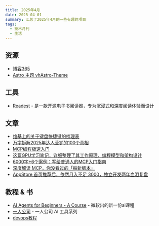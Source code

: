 ```yaml
---
title: 2025年4月
date: 2025-04-01
summary: 汇总了2025年4月的一些有趣的项目
tags:
  - 技术月刊
  - 生活
---
```

## 资源
- [博客365](https://zgcrsd6xvj.feishu.cn/docx/IoOZdVNHXohjohxDiAkccq6Vnie)
- [Astro 主题 vhAstro-Theme](https://github.com/uxiaohan/vhAstro-Theme?tab=readme-ov-file)

## 工具
- [Readest](https://github.com/readest/readest) - 是一款开源电子书阅读器，专为沉浸式和深度阅读体验而设计

## 文章
- [维基上的关于键盘快捷键的梳理表](https://en.wikipedia.org/wiki/Table_of_keyboard_shortcuts)
- [万字拆解2025年达人营销的100个真相](https://www.woshipm.com/marketing/6189186.html)
- [MCP编程极速入门](github.com/liaokongVFX/MCP-Chinese-Getting-Started-Guide)
- [这篇GPU学习笔记，详细整理了其工作原理、编程模型和架构设计](https://mp.weixin.qq.com/s/IzsI_dzX6AxFnJGg8zewEw)
- [6000字+6个案例：写给普通人的MCP入门指南](https://mp.weixin.qq.com/s/BjsoBsUxCzeqXZq46_nrog)
- [深度解读 MCP，你没看过的「船新版本」](https://mp.weixin.qq.com/s/N_KlyqTu13rltucGBBFwCg)
- [AppStore 首页推荐后，依然月入不足 3000，独立开发两年血泪复盘](https://www.v2ex.com/t/1121385)

## 教程 & 书
- [AI Agents for Beginners - A Course](https://www.wired.com/story/how-software-engineers-coders-actually-use-ai/) - 微软出的新一份ai课程
- [一人公司](https://github.com/cyfyifanchen/one-person-company) - 一人公司 AI 工具系列
- [devops教程](https://github.com/wmariuss/awesome-devops)